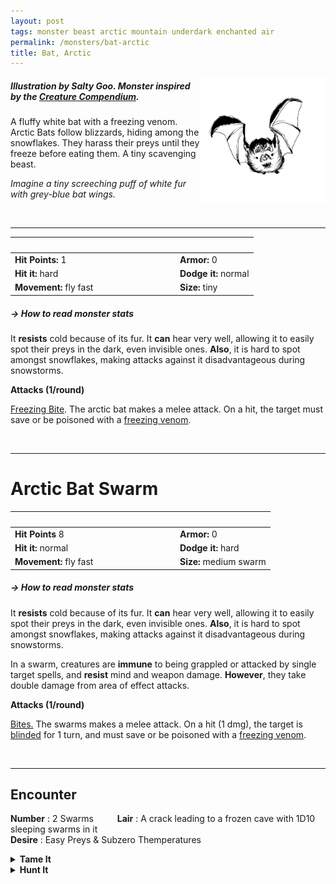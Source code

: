 ```yaml
---
layout: post
tags: monster beast arctic mountain underdark enchanted air
permalink: /monsters/bat-arctic
title: Bat, Arctic
---
```


<img align="right" width=200px  src="/images/0002_BatArctic2.png"  style="border:0px solid black">

##### Illustration by Salty Goo. Monster inspired by the [Creature Compendium](https://www.drivethrurpg.com/product/147588/CC1-Creature-Compendium).


A fluffy white bat with a freezing venom. Arctic Bats follow blizzards, hiding among the snowflakes. They harass their preys until they freeze before eating them.  A tiny scavenging beast. 

_Imagine a tiny screeching puff of white fur with grey-blue bat wings._

<br>

---


|  <span style="display: inline-block; width:250px"></span>  |  |
| -------- | --------|
| **Hit Points:** 1 | **Armor:** 0 |
| **Hit it:** hard | **Dodge it:** normal |
| **Movement:** fly fast   |  **Size:** tiny | 

##### <span class="tooltip" data-tooltip="Armor = damage reduction · · · Easy/Normal/Hard = roll above 10/15/20 to beat">→ How to read monster stats</span>

It **resists** cold because of its fur. It **can** hear very well, allowing it to easily spot their preys in the dark, even invisible ones. **Also**, it is hard to spot amongst snowflakes, making attacks against it disadvantageous during snowstorms. 


**Attacks (1/round)**

<ins>Freezing Bite</ins>. The arctic bat makes a melee attack. On a hit, the target must save or be poisoned with a [freezing venom](/2024/01/01/arctic-bat-venom/).

<br>

---

# Arctic Bat Swarm

|  <span style="display: inline-block; width:250px"></span>  |  |
| -------- | --------|
| **Hit Points** 8 | **Armor:** 0  |
| **Hit it:** normal | **Dodge it:** hard |
| **Movement:** fly fast    |  **Size:** medium swarm | 


##### <span class="tooltip" data-tooltip="Armor = damage reduction · · · Easy/Normal/Hard = roll above 10/15/20 to beat">→ How to read monster stats</span>

It **resists** cold because of its fur. It **can** hear very well, allowing it to easily spot their preys in the dark, even invisible ones. **Also**, it is hard to spot amongst snowflakes, making attacks against it disadvantageous during snowstorms. 

In a swarm, creatures are **immune** to being grappled or attacked by single target spells, and **resist** mind and weapon damage. **However**, they take double damage from area of effect attacks.

**Attacks (1/round)**

<ins>Bites.</ins> The swarms makes a melee attack. On a hit (1 dmg), the target is [blinded](/2020/11/09/base-rules/) for 1 turn, and must save or be poisoned with a [freezing venom](/2024/01/01/arctic-bat-venom/).

<br>

---

## Encounter

**Number** : 2 Swarms <span style="display: inline-block; width:30px"></span>
**Lair** : A crack leading to a frozen cave with 1D10 sleeping swarms in it<span style="display: inline-block; width:30px"></span> <br>
**Desire** : Easy Preys & Subzero Themperatures

<details markdown="1">
<summary style="font-weight: bold;">Tame It</summary>
If you have captured this beast, you can spend the equivalent of 1 bag of silver in food between two adventures to tame it. It is now one of your <span class="tooltip" data-tooltip="You can bring a follower in your adventures if you dedicate a Psyche slot to it."><i>followers</i></span>. Each extra bag of gold spent training the beast teaches it a one-word order. Otherwise, it only acts to eat or in self-defence. 
</details>

<details markdown="1">
<summary style="font-weight: bold;">Hunt It</summary>
Arctic bat fur is very fluffy, but a huge amount of bats must be skinned to make a coat, making it very expensive. [Arctic bat venom](/2024/01/01/arctic-bat-venom/) is valued as a food preserver and as a weapon.

If you have access to an artisan and a workshop, you can spend loot between two adventures to create something with parts of the beast. The object you craft can be anything mostly made of the provided materials. It will have the value of what you [invest in it](/2024/06/26/currency/#values). Discuss what you want with the referee.
</details>

